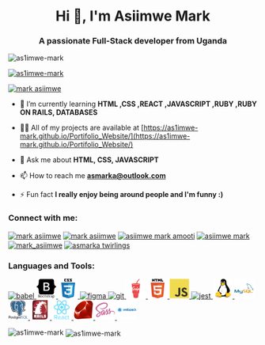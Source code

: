 
<h1 align="center">Hi 👋, I'm Asiimwe Mark</h1>
<h3 align="center">A passionate Full-Stack developer from Uganda</h3>

<p align="left"> <img src="https://komarev.com/ghpvc/?username=as1imwe-mark&label=Profile%20views&color=0e75b6&style=flat" alt="as1imwe-mark" /> </p>

<p align="left"> <a href="https://github.com/ryo-ma/github-profile-trophy"><img src="https://github-profile-trophy.vercel.app/?username=as1imwe-mark" alt="as1imwe-mark" /></a> </p>

<p align="left"> <a href="https://twitter.com/mark asiimwe" target="blank"><img src="https://img.shields.io/twitter/follow/mark asiimwe?logo=twitter&style=for-the-badge" alt="mark asiimwe" /></a> </p>

- 🌱 I’m currently learning **HTML ,CSS ,REACT ,JAVASCRIPT ,RUBY ,RUBY ON RAILS, DATABASES**

- 👨‍💻 All of my projects are available at [https://as1imwe-mark.github.io/Portifolio_Website/](https://as1imwe-mark.github.io/Portifolio_Website/)

- 💬 Ask me about **HTML, CSS, JAVASCRIPT**

- 📫 How to reach me **asmarka@outlook.com**

- ⚡ Fun fact **I really enjoy being around people and I'm funny :)**

<h3 align="left">Connect with me:</h3>
<p align="left">
<a href="https://twitter.com/MarkAsiimwe" target="blank"><img align="center" src="https://raw.githubusercontent.com/rahuldkjain/github-profile-readme-generator/master/src/images/icons/Social/twitter.svg" alt="mark asiimwe" height="30" width="40" /></a>
<a href="https://www.linkedin.com/in/mark-asiimwe-0ab0611ab/" target="blank"><img align="center" src="https://raw.githubusercontent.com/rahuldkjain/github-profile-readme-generator/master/src/images/icons/Social/linked-in-alt.svg" alt="mark asiimwe" height="30" width="40" /></a>
<a href="https://fb.com/asiimwe mark amooti" target="blank"><img align="center" src="https://raw.githubusercontent.com/rahuldkjain/github-profile-readme-generator/master/src/images/icons/Social/facebook.svg" alt="asiimwe mark amooti" height="30" width="40" /></a>
<a href="https://www.instagram.com/asmark_twirlings/" target="blank"><img align="center" src="https://raw.githubusercontent.com/rahuldkjain/github-profile-readme-generator/master/src/images/icons/Social/instagram.svg" alt="asiimwe mark" height="30" width="40" /></a>
<a href="[https://www.youtube.com/c/mark_asiimwe](https://www.youtube.com/channel/UCQ_kIWCzWff9SeLaerzjzwg)" target="blank"><img align="center" src="https://raw.githubusercontent.com/rahuldkjain/github-profile-readme-generator/master/src/images/icons/Social/youtube.svg" alt="mark_asiimwe" height="30" width="40" /></a>
<a href="[https://www.hackerrank.com/asmarka twirlings](https://www.hackerrank.com/markasiimwe75)" target="blank"><img align="center" src="https://raw.githubusercontent.com/rahuldkjain/github-profile-readme-generator/master/src/images/icons/Social/hackerrank.svg" alt="asmarka twirlings" height="30" width="40" /></a>
</p>

<h3 align="left">Languages and Tools:</h3>
<p align="left"> <a href="https://babeljs.io/" target="_blank" rel="noreferrer"> <img src="https://www.vectorlogo.zone/logos/babeljs/babeljs-icon.svg" alt="babel" width="40" height="40"/> </a> <a href="https://getbootstrap.com" target="_blank" rel="noreferrer"> <img src="https://raw.githubusercontent.com/devicons/devicon/master/icons/bootstrap/bootstrap-plain-wordmark.svg" alt="bootstrap" width="40" height="40"/> </a> <a href="https://www.w3schools.com/css/" target="_blank" rel="noreferrer"> <img src="https://raw.githubusercontent.com/devicons/devicon/master/icons/css3/css3-original-wordmark.svg" alt="css3" width="40" height="40"/> </a> <a href="https://www.figma.com/" target="_blank" rel="noreferrer"> <img src="https://www.vectorlogo.zone/logos/figma/figma-icon.svg" alt="figma" width="40" height="40"/> </a> <a href="https://git-scm.com/" target="_blank" rel="noreferrer"> <img src="https://www.vectorlogo.zone/logos/git-scm/git-scm-icon.svg" alt="git" width="40" height="40"/> </a> <a href="https://gulpjs.com" target="_blank" rel="noreferrer"> <img src="https://raw.githubusercontent.com/devicons/devicon/master/icons/gulp/gulp-plain.svg" alt="gulp" width="40" height="40"/> </a> <a href="https://www.w3.org/html/" target="_blank" rel="noreferrer"> <img src="https://raw.githubusercontent.com/devicons/devicon/master/icons/html5/html5-original-wordmark.svg" alt="html5" width="40" height="40"/> </a> <a href="https://developer.mozilla.org/en-US/docs/Web/JavaScript" target="_blank" rel="noreferrer"> <img src="https://raw.githubusercontent.com/devicons/devicon/master/icons/javascript/javascript-original.svg" alt="javascript" width="40" height="40"/> </a> <a href="https://jestjs.io" target="_blank" rel="noreferrer"> <img src="https://www.vectorlogo.zone/logos/jestjsio/jestjsio-icon.svg" alt="jest" width="40" height="40"/> </a> <a href="https://www.linux.org/" target="_blank" rel="noreferrer"> <img src="https://raw.githubusercontent.com/devicons/devicon/master/icons/linux/linux-original.svg" alt="linux" width="40" height="40"/> </a> <a href="https://www.mysql.com/" target="_blank" rel="noreferrer"> <img src="https://raw.githubusercontent.com/devicons/devicon/master/icons/mysql/mysql-original-wordmark.svg" alt="mysql" width="40" height="40"/> </a> <a href="https://www.postgresql.org" target="_blank" rel="noreferrer"> <img src="https://raw.githubusercontent.com/devicons/devicon/master/icons/postgresql/postgresql-original-wordmark.svg" alt="postgresql" width="40" height="40"/> </a> <a href="https://rubyonrails.org" target="_blank" rel="noreferrer"> <img src="https://raw.githubusercontent.com/devicons/devicon/master/icons/rails/rails-original-wordmark.svg" alt="rails" width="40" height="40"/> </a> <a href="https://reactjs.org/" target="_blank" rel="noreferrer"> <img src="https://raw.githubusercontent.com/devicons/devicon/master/icons/react/react-original-wordmark.svg" alt="react" width="40" height="40"/> </a> <a href="https://www.ruby-lang.org/en/" target="_blank" rel="noreferrer"> <img src="https://raw.githubusercontent.com/devicons/devicon/master/icons/ruby/ruby-original.svg" alt="ruby" width="40" height="40"/> </a> <a href="https://sass-lang.com" target="_blank" rel="noreferrer"> <img src="https://raw.githubusercontent.com/devicons/devicon/master/icons/sass/sass-original.svg" alt="sass" width="40" height="40"/> </a> <a href="https://webpack.js.org" target="_blank" rel="noreferrer"> <img src="https://raw.githubusercontent.com/devicons/devicon/d00d0969292a6569d45b06d3f350f463a0107b0d/icons/webpack/webpack-original-wordmark.svg" alt="webpack" width="40" height="40"/> </a> </p>

<p><img align="left" src="https://github-readme-stats.vercel.app/api/top-langs?username=as1imwe-mark&show_icons=true&locale=en&layout=compact" alt="as1imwe-mark" /></p>

<p>&nbsp;<img align="center" src="https://github-readme-stats.vercel.app/api?username=as1imwe-mark&show_icons=true&locale=en" alt="as1imwe-mark" /></p>
